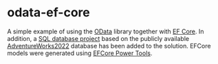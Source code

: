 # odata-ef-core

A simple example of using the [OData](https://github.com/OData/AspNetCoreOData) library together with [EF Core](https://learn.microsoft.com/en-us/ef/core/get-started/overview/first-app?tabs=netcore-cli). In addition, a [SQL database project](https://visualstudio.microsoft.com/vs/features/ssdt/) based on the publicly available [AdventureWorks2022](https://github.com/Microsoft/sql-server-samples/releases/tag/adventureworks) database has been added to the solution. EFCore models were generated using [EFCore Power Tools](https://github.com/ErikEJ/EFCorePowerTools).

<!-- 
# Prerequisites

# Resources 
-->